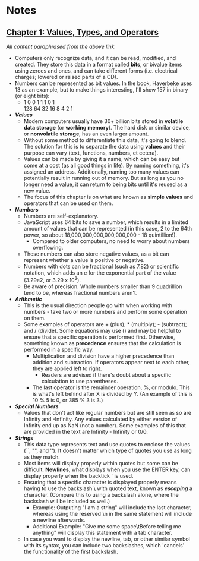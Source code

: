 # Notes

## [Chapter 1: Values, Types, and Operators](https://eloquentjavascript.net/3rd_edition/01_values.html)

*All content paraphrased from the above link.*

- Computers only recognize data, and it can be read, modified, and created. They store this data in a format called **bits**, or bivalue items using zeroes and ones, and can take different forms (i.e. electrical charges; lowered or raised parts of a CD).
- Numbers can be represented as bit values. In the book, Haverbeke uses 13 as an example, but to make things interesting, I'll show 157 in binary (or eight bits):
  -   1  0  0  1  1  1  0  1\
    128 64 32 16  8  4  2  1
- ***Values***
  - Modern computers usually have 30+ billion bits stored in **volatile data storage** (or **working memory**). The hard disk or similar device, or **nonvolatile storage**, has an even larger amount.
  - Without some method to differentiate this data, it's going to blend. The solution for this is to separate the data using **values** and their purpose can vary (text, functions, numbers, et cetera).
  - Values can be made by giving it a name, which can be easy but come at a cost (as all good things in life). By naming something, it's assigned an address. Additionally, naming too many values can potentially result in running out of memory. But as long as you no longer need a value, it can return to being bits until it's reused as a new value.
  - The focus of this chapter is on what are known as **simple values** and operators that can be used on them.
- ***Numbers***
  - Numbers are self-explanatory.
  - JavaScript uses 64 bits to save a number, which results in a limited amount of values that can be represented (in this case, 2 to the 64th power, so about 18,000,000,000,000,000,000 - 18 quintillion!). 
    - Compared to older computers, no need to worry about numbers overflowing.
  - These numbers can also store negative values, as a bit can represent whether a value is positive or negative.
  - Numbers with dots can be fractional (such as 7.82) or scientific notation, which adds an e for the exponential part of the value (3.29e2, or 3.29 x $10^2$).
  - Be aware of precision. Whole numbers smaller than 9 quadrillion tend to be, whereas fractional numbers aren't.
- ***Arithmetic***
  - This is the usual direction people go with when working with numbers - take two or more numbers and perform some operation on them.
  - Some examples of operators are + (plus); * (multiply); - (subtract); and / (divide). Some equations may use () and may be helpful to ensure that a specific operation is performed first. Otherwise, something known as **precedence** ensures that the calculation is performed in a specific way.
    - Multiplication and division have a higher precedence than addition and subtraction. If operators appear next to each other, they are applied left to right.
      - Readers are advised if there's doubt about a specific calculation to use parentheses.
    - The last operator is the remainder operation, %, or modulo. This is what's left behind after X is divided by Y. (An example of this is 10 % 5 is 0, or 385 % 3 is 3.)
- ***Special Numbers***
  - Values that don't act like regular numbers but are still seen as so are Infinity and -Infinity. Any values calculated by either version of Infinity end up as NaN (not a number). Some examples of this that are provided in the text are Infinity - Infinity or 0/0.
- ***Strings***
  - This data type represents text and use quotes to enclose the values (``, "", and ''). It doesn't matter which type of quotes you use as long as they match.
  - Most items will display properly within quotes but some can be difficult. **Newlines**, what displays when you use the ENTER key, can display properly when the backtick ` is used.
  - Ensuring that a specific character is displayed properly means having to use the backslash \ with quoted text, known as ***escaping*** a character. (Compare this to using a backslash alone, where the backslash will be included as well.)
    - Example: Outputing "I am a string\" will include the last character, whereas using the reserved \n in the same statement will include a newline afterwards.
    - Additional Example: "Give me some space\tBefore telling me anything" will display this statement with a tab character.
  - In case you want to display the newline, tab, or other similar symbol with its syntax, you can include two backslashes, which 'cancels' the functionality of the first backslash.
